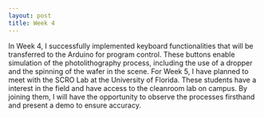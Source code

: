 ```yaml
---
layout: post
title: Week 4
---
```

In Week 4, I successfully implemented keyboard functionalities that will be transferred to the Arduino for program control. These buttons enable simulation of the photolithography process, including the use of a dropper and the spinning of the wafer in the scene. For Week 5, I have planned to meet with the SCRO Lab at the University of Florida. These students have a interest in the field and have access to the cleanroom lab on campus. By joining them, I will have the opportunity to observe the processes firsthand and present a demo to ensure accuracy.
